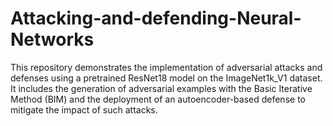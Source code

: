 # Attacking-and-defending-Neural-Networks
This repository demonstrates the implementation of adversarial attacks and defenses using a pretrained ResNet18 model on the ImageNet1k_V1 dataset. It includes the generation of adversarial examples with the Basic Iterative Method (BIM) and the deployment of an autoencoder-based defense to mitigate the impact of such attacks.
